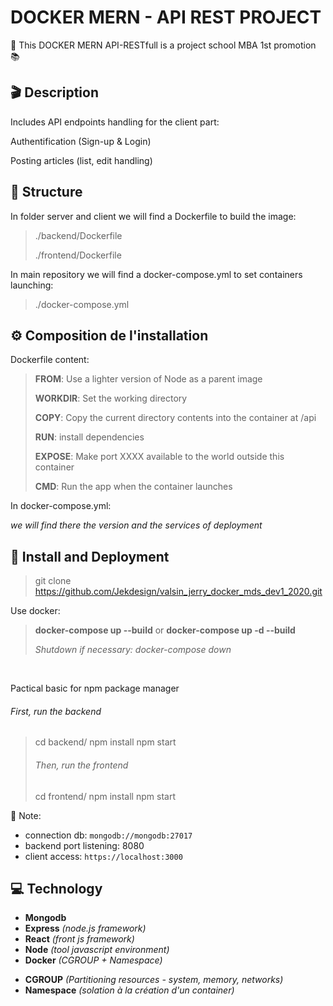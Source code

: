 # DOCKER MERN - API REST PROJECT

:school: This DOCKER MERN API-RESTfull is a project school MBA 1st promotion :books:

## **🎬 Description**

Includes API endpoints handling for the client part:

Authentification (Sign-up & Login)

Posting articles (list, edit handling)
<br/>

## **🧱 Structure**

In folder server and client we will find a Dockerfile to build the image:

> ./backend/Dockerfile
>
> ./frontend/Dockerfile

In main repository we will find a docker-compose.yml to set containers launching:

> ./docker-compose.yml
> <br/>

## **⚙️ Composition de l'installation**

Dockerfile content:

> **FROM**: Use a lighter version of Node as a parent image
>
> **WORKDIR**: Set the working directory
>
> **COPY**: Copy the current directory contents into the container at /api
>
> **RUN**: install dependencies
>
> **EXPOSE**: Make port XXXX available to the world outside this container
>
> **CMD**: Run the app when the container launches

In docker-compose.yml:

_we will find there the version and the services of deployment_

## **:rocket: Install and Deployment**

> git clone https://github.com/Jekdesign/valsin_jerry_docker_mds_dev1_2020.git

Use docker:

> **docker-compose up --build** or **docker-compose up -d --build**
>
> _Shutdown if necessary: docker-compose down_

<br/>

Pactical basic for npm package manager

###### First, run the backend

> cd backend/
> npm install
> npm start
>
> ###### Then, run the frontend
>
> cd frontend/
> npm install
> npm start
> <br/>

:memo: Note:

- connection db: `mongodb://mongodb:27017`
- backend port listening: 8080
- client access: `https://localhost:3000`
  <br/>

## **💻 Technology**

- **Mongodb**
- **Express** _(node.js framework)_
- **React** _(front js framework)_
- **Node** _(tool javascript environment)_
- **Docker** _(CGROUP + Namespace)_

* **CGROUP** _(Partitioning resources - system, memory, networks)_
* **Namespace** _(solation à la création d'un container)_

